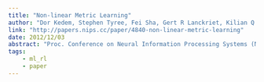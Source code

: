 ```yaml
---
title: "Non-linear Metric Learning"
author: "Dor Kedem, Stephen Tyree, Fei Sha, Gert R Lanckriet, Kilian Q Weinberger"
link: "http://papers.nips.cc/paper/4840-non-linear-metric-learning"
date: 2012/12/03
abstract: "Proc. Conference on Neural Information Processing Systems (NIPS), 2012."
tags:
    - ml_rl
    - paper
---
```


